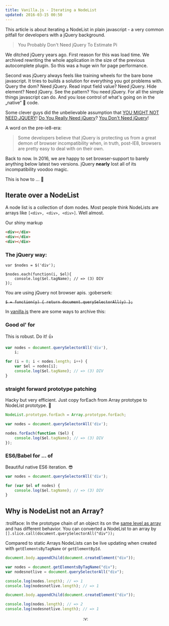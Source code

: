 ```yaml
---
title: Vanilla.js - Iterating a NodeList
updated: 2016-03-15 00:50
---
```


This article is about iterating a NodeList in plain javascript - a very common pitfall for developers with a jQuery background.

> You Probably Don't Need jQuery To Estimate Pi

We ditched jQuery years ago. First reason for this was load time. We archived rewriting the whole application in the size of the previous autocomplete plugin. So this was a huge win for page performance.

Second was jQuery always feels like training wheels for the bare bone javascript. It tries to builds a solution for everything you got problems with. Query the dom? Need jQuery. Read input field value? Need jQuery. Hide element? Need jQuery. See the pattern? You need jQuery. For all the simple things javascript can do. And you lose control of what's going on in the „native“ :japanese_ogre: code.

Some clever guys did the unbelievable assumption that [YOU MIGHT NOT NEED JQUERY](http://youmightnotneedjquery.com/)! [Do You Really Need jQuery](http://www.sitepoint.com/do-you-really-need-jquery/)? [You Don't Need jQuery](http://blog.garstasio.com/you-dont-need-jquery/)!

A word on the pre-ie8-era:

> Some developers believe that jQuery is protecting us from a great demon of browser incompatibility when, in truth, post-IE8, browsers are pretty easy to deal with on their own.

Back to now. In 2016, we are happy to set browser-support to barely anything below latest two versions. jQuery **nearly** lost all of its incompatibility voodoo magic.

This is how to ... :tada:

## Iterate over a NodeList

A node list is a collection of dom nodes. Most people think NodeLists are arrays like ```[<div>, <div>, <div>]```. Well almost.

Our shiny markup

```html
<div></div>
<div></div>
<div></div>
```

### The jQuery way:

```jQuery
var $nodes = $('div');

$nodes.each(function(i, $el){
    console.log($el.tagName); // => (3) DIV
});
```

You are using jQuery not browser apis. :goberserk:

~~```$ = function(y) { return document.querySelectorAll(y) };```~~

In [vanilla.js](/assets/vanilla.js) there are some ways to archive this:

### Good ol' for

This is robust. Do it! :thumbsup:

```js
var nodes = document.querySelectorAll('div'),
    i;

for (i = 0; i < nodes.length; i++) {
    var $el = nodes[i];
    console.log($el.tagName); // => (3) DIV
}
```

### straight forward prototype patching

Hacky but very efficient. Just copy forEach from Array prototype to NodeList prototype. :ghost:

```js
NodeList.prototype.forEach = Array.prototype.forEach;

var nodes = document.querySelectorAll('div');

nodes.forEach(function ($el) {
    console.log($el.tagName); // => (3) DIV
});

```

### ES6/Babel for … of

Beautiful native ES6 iteration. :sunglasses:

```js
var nodes = document.querySelectorAll('div');

for (var $el of nodes) {
    console.log($el.tagName); // => (3) DIV
}
```



## Why is NodeList not an Array?


:trollface: In the prototype chain of an object its on the [same level as array](https://developer.mozilla.org/de/docs/Web/API/NodeList#Why_is_NodeList_not_an_Array) and has different behavior. You can converted a NodeList to an array by  ```[].slice.call(document.querySelectorAll("div"));```

Compared to static Arrays NodeLists can be live updating when created with ```getElementsByTagName``` or ```getElementById```.

```js
document.body.appendChild(document.createElement("div"));

var nodes = document.getElementsByTagName("div");
var nodesnotlive = document.querySelectorAll("div");

console.log(nodes.length); // => 1
console.log(nodesnotlive.length); // => 1

document.body.appendChild(document.createElement("div"));

console.log(nodes.length); // => 2
console.log(nodesnotlive.length); // => 1
```

<center>:v:</center>
